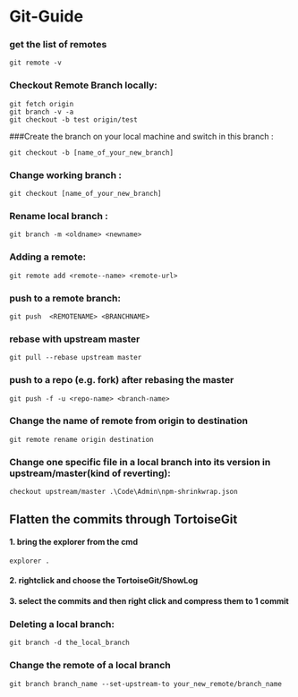 # Git-Guide

### get the list of remotes
```
git remote -v
```

### Checkout Remote Branch locally:
```
git fetch origin
git branch -v -a
git checkout -b test origin/test
```
###Create the branch on your local machine and switch in this branch :
```
git checkout -b [name_of_your_new_branch]
```
### Change working branch :
```
git checkout [name_of_your_new_branch]
```

### Rename local branch :
```
git branch -m <oldname> <newname>
```

### Adding a remote:
```
git remote add <remote--name> <remote-url>
```

### push to a remote branch:
```
git push  <REMOTENAME> <BRANCHNAME> 
```

### rebase with upstream master
```
git pull --rebase upstream master
```

### push to a repo (e.g. fork) after rebasing the master
```
git push -f -u <repo-name> <branch-name>
```
### Change the name of remote from origin to destination
```
git remote rename origin destination
```
### Change one specific file in a local branch into its version in upstream/master(kind of reverting):
```
checkout upstream/master .\Code\Admin\npm-shrinkwrap.json
```
## Flatten the commits through TortoiseGit
#### 1. bring the explorer from the cmd 
```
explorer .
```
#### 2. rightclick and choose the TortoiseGit/ShowLog
#### 3. select the commits and then right click and compress them to 1 commit

### Deleting a local branch:
```
git branch -d the_local_branch
```

### Change the remote of a local branch
```
git branch branch_name --set-upstream-to your_new_remote/branch_name
```
